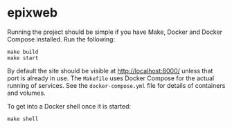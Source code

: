 # epixweb

Running the project should be simple if you have Make, Docker and Docker Compose installed. Run the following:

    make build
    make start

By default the site should be visible at [http://localhost:8000/](http://localhost:8000/) unless that port is already in use. The `Makefile` uses Docker Compose for the actual running of services. See the `docker-compose.yml` file for details of containers and volumes.

To get into a Docker shell once it is started:

    make shell
